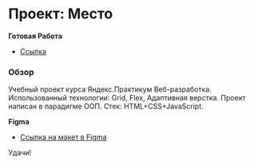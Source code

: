 # Проект: Место

**Готовая Работа**

* [Ссылка](https://vyacheslavshtyrlin.github.io/mesto-praktikum/)

### Обзор

Учебный проект курса Яндекс.Практикум Веб-разработка.
Использованный технологии: Grid, Flex, Адаптивная верстка.
Проект написан в парадигме ООП. 
Стек: HTML+CSS+JavaScript.

**Figma**

* [Ссылка на макет в Figma](https://www.figma.com/file/2cn9N9jSkmxD84oJik7xL7/JavaScript.-Sprint-4?node-id=0%3A1)


Удачи!

